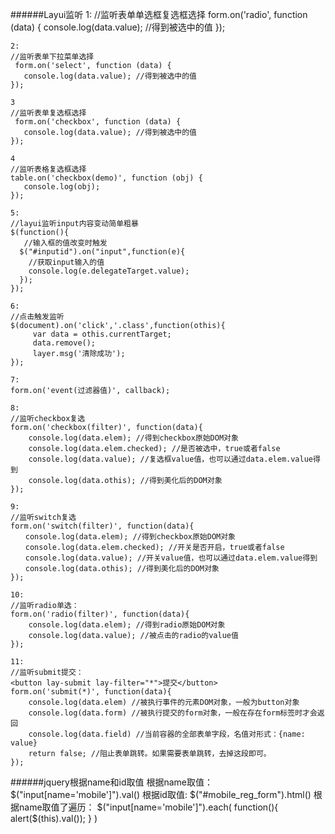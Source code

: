 ######Layui监听
    1:
    //监听表单单选框复选框选择
    form.on('radio', function (data) {
       console.log(data.value); //得到被选中的值
    });
     
    2:
    //监听表单下拉菜单选择
     form.on('select', function (data) {
       console.log(data.value); //得到被选中的值
    });
     
    3
    //监听表单复选框选择
     form.on('checkbox', function (data) {
       console.log(data.value); //得到被选中的值
    });
     
    4
    //监听表格复选框选择
    table.on('checkbox(demo)', function (obj) {
       console.log(obj);
    });
     
    5:
    //layui监听input内容变动简单粗暴
    $(function(){
       //输入框的值改变时触发
      $("#inputid").on("input",function(e){
        //获取input输入的值
        console.log(e.delegateTarget.value);
      });
    });
     
    6:
    //点击触发监听
    $(document).on('click','.class',function(othis){
         var data = othis.currentTarget;
         data.remove();
         layer.msg('清除成功');
    });

    7:
    form.on('event(过滤器值)', callback);
 
    8:
    //监听checkbox复选
    form.on('checkbox(filter)', function(data){
        console.log(data.elem); //得到checkbox原始DOM对象
        console.log(data.elem.checked); //是否被选中，true或者false
        console.log(data.value); //复选框value值，也可以通过data.elem.value得到
        console.log(data.othis); //得到美化后的DOM对象
    });
     
    9:
    //监听switch复选
    form.on('switch(filter)', function(data){
    　　console.log(data.elem); //得到checkbox原始DOM对象
    　　console.log(data.elem.checked); //开关是否开启，true或者false
    　　console.log(data.value); //开关value值，也可以通过data.elem.value得到
    　　console.log(data.othis); //得到美化后的DOM对象
    }); 
     
    10:
    //监听radio单选：
    form.on('radio(filter)', function(data){
        console.log(data.elem); //得到radio原始DOM对象
        console.log(data.value); //被点击的radio的value值
    });
     
    11:
    //监听submit提交：
    <button lay-submit lay-filter="*">提交</button>
    form.on('submit(*)', function(data){
        console.log(data.elem) //被执行事件的元素DOM对象，一般为button对象
        console.log(data.form) //被执行提交的form对象，一般在存在form标签时才会返回
        console.log(data.field) //当前容器的全部表单字段，名值对形式：{name: value}
        return false; //阻止表单跳转。如果需要表单跳转，去掉这段即可。
    });


######jquery根据name和id取值
    根据name取值：
        $("input[name='mobile']").val()
    根据id取值:
        $("#mobile_reg_form").html()
    根据name取值了遍历：
        $("input[name='mobile']").each(
            function(){
            alert($(this).val());
            }
        ) 